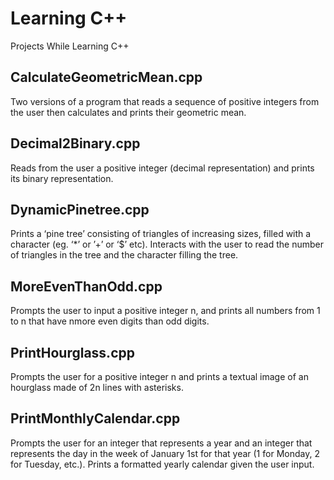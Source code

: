 # Learning C++
Projects While Learning C++

## CalculateGeometricMean.cpp
Two versions of a program that reads a sequence of positive integers from the user then calculates and prints their geometric mean.

## Decimal2Binary.cpp
Reads from the user a positive integer (decimal representation) and prints its binary representation.

## DynamicPinetree.cpp
Prints a ‘pine tree’ consisting of triangles of increasing sizes, filled with a character (eg. ‘*’ or ’+’ or ‘$’ etc). Interacts with the user to read the number of triangles in the tree and the character filling the tree.

## MoreEvenThanOdd.cpp
Prompts the user to input a positive integer n, and prints all numbers from 1 to n that have nmore even digits than odd digits.

## PrintHourglass.cpp
Prompts the user for a positive integer n and prints a textual image of an hourglass made of 2n lines with asterisks.

## PrintMonthlyCalendar.cpp
Prompts the user for an integer that represents a year and an integer that represents the day in the week of January 1st for that year (1 for Monday, 2 for Tuesday, etc.). Prints a formatted yearly calendar given the user input.

